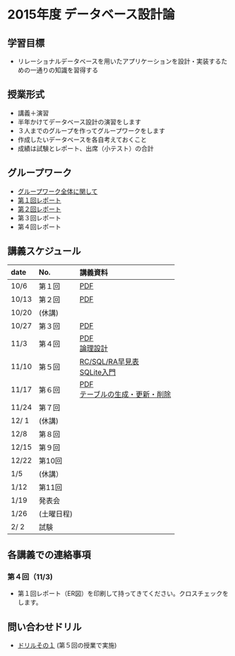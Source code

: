 2015年度 データベース設計論
====

## 学習目標
* リレーショナルデータベースを用いたアプリケーションを設計・実装するための一通りの知識を習得する

## 授業形式
* 講義＋演習
* 半年かけてデータベース設計の演習をします
 * ３人までのグループを作ってグループワークをします
 * 作成したいデータベースを各自考えておくこと
* 成績は試験とレポート、出席（小テスト）の合計

## グループワーク
* [グループワーク全体に関して](groupwork.md)
* [第１回レポート](report_no1.md)
* [第２回レポート](report_no2.md)
* 第３回レポート
* 第４回レポート

## 講義スケジュール

| date  | No. | 講義資料 |
|:------|:----|:--------|
| 10/6  | 第１回 |[PDF](pdf/1st.pdf)|
| 10/13 | 第２回 |[PDF](pdf/2nd.pdf) |
| 10/20 | (休講) | |
| 10/27 | 第３回 |[PDF](pdf/3rd.pdf) |
| 11/3 | 第４回 | [PDF](pdf/4th.pdf) <br> [論理設計](pdf/logical_design.pdf)|
| 11/10 | 第５回 |[RC/SQL/RA早見表](pdf/RC_SQL_RA_part1.pdf) <br> [SQLite入門](pdf/SQLite.pdf)|
| 11/17 | 第６回 |[PDF](pdf/5th.pdf)<br>[テーブルの生成・更新・削除](pdf/create_update_delete_sql.pdf) |
| 11/24 | 第７回 | |
| 12/ 1 | (休講) | |
| 12/8 | 第８回 | |
| 12/15 | 第９回 | |
| 12/22 | 第10回 | |
|  1/5  | (休講）| |
|  1/12 | 第11回 | |
|  1/19 | 発表会 | |
|  1/26 | (土曜日程) | |
|  2/ 2 | 試験 | |

## 各講義での連絡事項

### 第４回（11/3)
 * 第１回レポート（ER図）を印刷して持ってきてください。クロスチェックをします。

## 問い合わせドリル
 * [ドリルその１](query_drill_1.md) (第５回の授業で実施)
